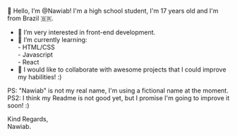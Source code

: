 👋 Hello, I’m @Nawiab! I'm a high school student, I'm 17 years old and I'm from Brazil 🇧🇷.

- 👀 I’m very interested in front-end development.
- 🌱 I’m currently learning:<br>
      - HTML/CSS<br>
      - Javascript<br>
      - React<br>
- 💞️ I would like to collaborate with awesome projects that I could improve my habilities! :)

PS: "Nawiab" is not my real name, I'm using a fictional name at the moment. <br>
PS2: I think my Readme is not good yet, but I promise I'm going to improve it soon! :)


Kind Regards,<br>
Nawiab.
<!---
Nawiab/Nawiab is a ✨ special ✨ repository because its `README.md` (this file) appears on your GitHub profile.
You can click the Preview link to take a look at your changes.
--->
